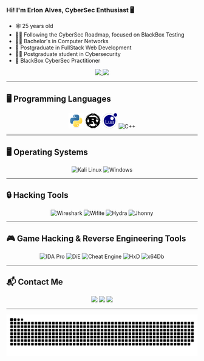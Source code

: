### Hi! I'm Erlon Alves, CyberSec Enthusiast 🖥️  

- 🕸 25 years old  
- 👨‍💻 Following the CyberSec Roadmap, focused on BlackBox Testing  
- 👨‍🎓 Bachelor's in Computer Networks  
- 🧠 Postgraduate in FullStack Web Development  
- 🧑‍🎓 Postgraduate student in Cybersecurity  
- 🤖 BlackBox CyberSec Practitioner  

<div align="center">
  <a href="https://github.com/ErlonLy">
    <img height="180em" src="https://github-readme-stats.vercel.app/api?username=ErlonLy&show_icons=true&theme=dark&include_all_commits=true&count_private=true"/>
    <img height="180em" src="https://github-readme-stats.vercel.app/api/top-langs/?username=ErlonLy&layout=compact&langs_count=7&theme=dark"/>
  </a>
</div>

---

## 🖥️ Programming Languages

<div align="center">
  <img alt="Python" src="https://raw.githubusercontent.com/devicons/devicon/master/icons/python/python-original.svg" height="40">
  <img alt="Rust" src="https://raw.githubusercontent.com/devicons/devicon/master/icons/rust/rust-original.svg" height="40">
  <img alt="Lua" src="https://raw.githubusercontent.com/devicons/devicon/master/icons/lua/lua-original.svg" height="40">
  <img alt="C++" src="https://upload.wikimedia.org/wikipedia/commons/1/18/ISO_C%2B%2B_Logo.svg" height="40"> 
</div>

---

## 🖥️ Operating Systems

<div align="center">
  <img alt="Kali Linux" src="https://upload.wikimedia.org/wikipedia/commons/2/2b/Kali-dragon-icon.svg" height="40">
  <img alt="Windows" src="https://upload.wikimedia.org/wikipedia/commons/5/5f/Windows_logo_-_2012.svg" height="40">
</div>

---

## 🔒 Hacking Tools

<div align="center">
  <img alt="Wireshark" src="https://play-lh.googleusercontent.com/6lQpAWQSFdZkuaLiY_PZDCOULqb2188IMiNQFvF-W22aEGh78TYKnZH0zOWZe5H_BUI" height="40">
  <img alt="Wifite" src="https://media.licdn.com/dms/image/v2/D4D22AQHu8Mh_UJJ6Pw/feedshare-shrink_2048_1536/B4DZbUa5SUGwAo-/0/1747320543442?e=2147483647&v=beta&t=pTcAFzCfBi7jbdER5bsbFiKmb79UPFOp6jDyI_rPBe8" height="40"> 
  <img alt="Hydra" src="https://media.licdn.com/dms/image/v2/D4D12AQGNtliq-sLp9A/article-cover_image-shrink_600_2000/article-cover_image-shrink_600_2000/0/1702533539636?e=2147483647&v=beta&t=ozfFoo8yyaMl_QPSlfeosHkGugtx-gT8oPlQZgguKNc" height="40">
  <img alt="Jhonny" src="https://encrypted-tbn0.gstatic.com/images?q=tbn:ANd9GcR3PMer1BYap7QgN2U2Kt45fo-auRObYEq-Yg&s" height="40"> 
</div>

---

## 🎮 Game Hacking & Reverse Engineering Tools

<div align="center">
  <img alt="IDA Pro" src="https://static.wikitide.net/zenithwiki/0/0d/IDAIcon.png" height="40">
  <img alt="DiE" src="https://img.utdstc.com/icon/a10/9b2/a109b2966262fca1e5c7edcc707746846c617b3385a48b793bb7ac589e9f3e75:200" height="40">
  <img alt="Cheat Engine" src="https://encrypted-tbn0.gstatic.com/images?q=tbn:ANd9GcT0lImKTo9v3h1Rwi3Y8wKUzekI9y0jkNoqng&s" height="40">
  <img alt="HxD" src="https://img.apponic.com/179/1/54cdf3a0a673716d1514ac1a4ea60bad.png" height="40">
  <img alt="x64Db" src="https://git.x64dbg.cn/x64dbg/x64dbg/raw/commit/e9d211e4f971b6288be7ff20d7bbfe6332113bf0/src/bug64.ico" height="40">
</div>

---

## 📬 Contact Me

<div align="center">
  <a href="https://discordapp.com/users/lyrienxl"><img src="https://img.shields.io/badge/Discord-5865F2?style=for-the-badge&logo=discord&logoColor=white"></a>
  <a href="mailto:freelsuporte.eleve@gmail.com"><img src="https://img.shields.io/badge/Gmail-D14836?style=for-the-badge&logo=gmail&logoColor=white"></a>
  <a href="https://www.linkedin.com/in/erlon-alves-31365a157"><img src="https://img.shields.io/badge/-LinkedIn-%230077B5?style=for-the-badge&logo=linkedin&logoColor=white"></a>
</div>

---

![Snake animation](https://raw.githubusercontent.com/platane/snk/output/github-contribution-grid-snake-dark.svg)
